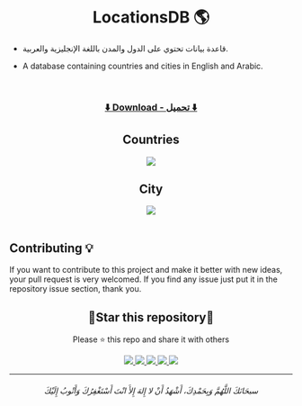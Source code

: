 <h1 align=center>LocationsDB 🌎</h1>



<p align=left>

- قاعدة بيانات تحتوي على الدول والمدن باللغة الإنجليزية والعربية.
  
</p>
<p align=right>

- A database containing countries and cities in English and Arabic.
  
</p><br>

<a href="https://github.com/AbdelrahmanBayoumi/LocationsDB/releases/download/v1.0.0/locations.db"><h3 align=center>⬇️ Download - تحميل ⬇️</h3></a>

<div align=center>
  <h2>Countries</h2>
  <img src="https://user-images.githubusercontent.com/48678280/179407712-ec9a0ef2-dc79-49f0-a5e1-7c61cc3a5f15.png">
</div>

<div align=center>
  <h2>City</h2>
  <img src="https://user-images.githubusercontent.com/48678280/179408187-9c566a6a-80c7-46fa-914c-dbf6970eeb9d.png">
</div>


<br>

## Contributing 💡
If you want to contribute to this project and make it better with new ideas, your pull request is very welcomed.
If you find any issue just put it in the repository issue section, thank you.



<div align=center>

<h2>🌟Star this repository🌟</h2>

Please ⭐️ this repo and share it with others
       
       
</div>


    
<p align="center">
   <a href="https://github.com/AbdelrahmanBayoumi/LocationsDB/releases/latest">
     <img src="https://img.shields.io/badge/LocationsDB-v1.0.0-green?style=flat"/> 
   </a>
  <a href="https://github.com/AbdelrahmanBayoumi/LocationsDB/issues">
    <img src="https://img.shields.io/github/issues/AbdelrahmanBayoumi/LocationsDB"/> 
  </a>
  <a href="https://github.com/AbdelrahmanBayoumi/LocationsDB/network/members">
    <img src="https://img.shields.io/github/forks/AbdelrahmanBayoumi/LocationsDB"/> 
  </a>  
  <a href="https://github.com/AbdelrahmanBayoumi/LocationsDB/stargazers">
    <img src="https://img.shields.io/github/stars/AbdelrahmanBayoumi/LocationsDB"/> 
  </a>
    <a href="https://github.com/AbdelrahmanBayoumi/LocationsDB/blob/main/LICENSE">
    <img src="https://img.shields.io/github/license/AbdelrahmanBayoumi/LocationsDB"/> 
  </a>
</p>

-----------

<h6 align="center">سبحَانَكَ اللَّهُمَّ وَبِحَمْدِكَ، أَشْهَدُ أَنْ لا إِلهَ إِلأَ انْتَ أَسْتَغْفِرُكَ وَأَتْوبُ إِلَيْكَ</h6>
